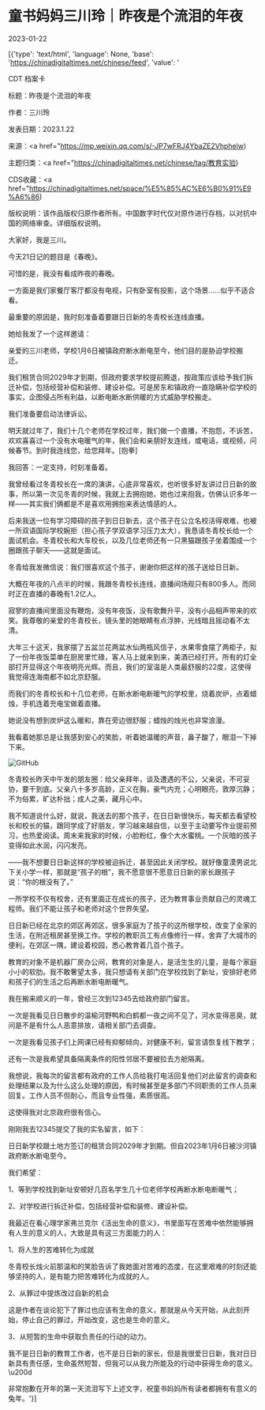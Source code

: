 # 童书妈妈三川玲｜昨夜是个流泪的年夜

2023-01-22

[{'type': 'text/html', 'language': None, 'base': 'https://chinadigitaltimes.net/chinese/feed', 'value': '

CDT 档案卡

标题：昨夜是个流泪的年夜

作者：三川玲

发表日期：2023.1.22

来源：<a href="https://mp.weixin.qq.com/s/-JP7wFRJ4YbaZE2Vhphelw)

主题归类：<a href="https://chinadigitaltimes.net/chinese/tag/教育实验)

CDS收藏：<a href="https://chinadigitaltimes.net/space/%E5%85%AC%E6%B0%91%E9%A6%86)

版权说明：该作品版权归原作者所有。中国数字时代仅对原作进行存档，以对抗中国的网络审查。详细版权说明。





大家好，我是三川。

今天21日记的题目是《春晚》。

可惜的是，我没有看成昨夜的春晚。

一方面是我们家餐厅客厅都没有电视，只有卧室有投影，这个场景……似乎不适合看。

最重要的原因是，我时刻准备着要跟日日新的冬青校长连线直播。

她给我发了一个这样邀请：

亲爱的三川老师，学校1月6日被镇政府断水断电至今，他们目的是胁迫学校搬迁。

我们租赁合同2029年才到期，但政府要求学校提前腾退，按政策应该给予我们拆迁补偿，包括经营补偿和装修、建设补偿。可是房东和镇政府一直隐瞒补偿学校的事实，企图侵占所有利益，以断电断水断供暖的方式威胁学校搬走。

我们准备要启动法律诉讼。

明天就过年了，我们十几个老师在学校过年，我们做一个直播，不抱怨，不诉苦，欢欢喜喜过一个没有水电暖气的年，我们会和亲朋好友连线，或电话，或视频，问候春节。到时我连线您，给您拜年。[抱拳]

我回答：一定支持，时刻准备着。

我曾经看过冬青校长在一席的演讲，心底非常喜欢，也听很多好友讲过日日新的故事，所以第一次见冬青的时候，我就上去拥抱她，她也过来抱我，仿佛认识多年一样——其实我们俩都是不是喜欢用拥抱来表达情感的人。

后来我送一位有学习障碍的孩子到日日新去，这个孩子在公立名校活得艰难，也被一所双语国际学校婉拒（担心孩子学双语学习压力太大），我恳请冬青校长给一个面试机会。冬青校长和大车校长，以及几位老师还有一只黑猫跟孩子坐着围成一个圈跟孩子聊天——这就是面试。

冬青给我发微信说：我们很喜欢这个孩子，谢谢你把这样的孩子送给日日新。

大概在年夜的八点半的时候，我跟冬青校长连线，直播间场观只有800多人。而同时正在直播的春晚有1.2亿人。

寂寥的直播间里面没有鞭炮，没有年夜饭，没有歌舞升平，没有小品相声带来的欢笑。我尊敬的亲爱的冬青校长，镜头里的她眼睛有点浮肿，光线暗且摇动看不太清。

大年三十这天，我家摆了五盆兰花两盆水仙两瓶风信子，水果零食摆了两柜子，拟了一份年夜饭菜单在厨房里忙碌，客人马上就来到来，美酒已经打开。所有的灯全部打开显得这个年夜明亮光辉。而且，我们的室温是人类最舒服的22度，这使得我觉得连海南都不如北京舒服。

而我们的冬青校长和十几位老师，在断水断电断暖气的学校里，烧着炭炉，点着蜡烛，手机连着充电宝做着直播。

她说没有想到炭炉这么暖和，靠在旁边很舒服；蜡烛的烛光也非常浪漫。

我看着她那总是让我感到安心的笑脸，听着她温暖的声音，鼻子酸了，眼泪一下掉下来。

![GitHub](https://chinadigitaltimes.net/chinese/files/2023/01/post-692267-63cd525d1a591.)

冬青校长昨天中午发的朋友圈：给父亲拜年，谈及遭遇的不公，父亲说，不可妥协，要干到底。父亲八十多岁高龄，正义在胸，豪气内充；心明眼亮，敦厚沉静；不为俗累，旷达朴拙；成人之美，藏月心中。

我不知道说什么好，就说，我送去的那个孩子，在日日新很快乐，每天都去看望校长和校长的猫，跟同学成了好朋友，学习越来越自信，以至于主动要写作业提前预习，也热爱阅读。周末来我家的时候，小脸粉红，像个大水蜜桃。一个灰暗的孩子变得如此水润，闪闪发亮。

——我不想要日日新这样的学校被迫拆迁，甚至因此关闭学校。就好像童漠男说北下关小学一样，那就是“孩子的根”，我不愿意很不愿意日日新的家长跟孩子说：“你的根没有了。”

一所学校不仅有校舍，还有里面正在成长的孩子，还为教育事业贡献自己的灵魂工程师。我们不能让孩子和老师对这个世界失望。

日日新已经在北京的郊区再郊区，很多家庭为了孩子的这所根学校，改变了全家的生活，在附近租房甚至换工作。学校的教职员工有点像修行一样，舍弃了大城市的便利，在郊区一隅，建设着校园，悉心教育着几百个孩子。

教育的对象不是机器厂房办公间，教育的对象是人，是活生生的儿童，是每个家庭小小的软肋。我不敢奢望太多，我只想请有关部门在学校找到了新址，安排好老师和孩子们的生活之后再断水断电断暖气。

我在搬来顺义的一年，曾经三次到12345去给政府部门留言。

一次是我看见日日散步的温榆河野鸭和白鹤都一夜之间不见了，河水变得恶臭，就问是不是有什么人恶意排放，请相关部门去调查。

一次是我看见孩子们上网课已经有抑郁倾向，对健康不利，留言请恢复线下教学；

还有一次是我希望具备隔离条件的阳性邻居不要被拉去方舱隔离。

我想说，我每次的留言都有政府的工作人员给我打电活回复他们对此留言的调查和处理结果以及为什么这么处理的原因，有时候甚至是多部门不同职责的工作人员来回复。工作人员不但耐心，而且专业性强，素质很高。

这使得我对北京政府很有信心。

刚刚我去12345提交了我的实名留言，如下：

日日新学校跟土地方签订的租赁合同2029年才到期。但自2023年1月6日被沙河镇政府断水断电至今。

我们希望：

1、等到学校找到新址安顿好几百名学生几十位老师学校再断水断电断暖气；

2、对学校进行拆迁补偿，包括经营补偿和装修、建设补偿。

我最近在看心理学家弗兰克尔《活出生命的意义》，书里面写在苦难中依然能够拥有人生的意义的人，大致是具有这三方面能力的人：

1、将人生的苦难转化为成就

冬青校长烛火前那温和的笑脸告诉了我她面对苦难的态度，在这里艰难的时刻还能够坚持的人，是有能力把苦难转化为成就的人。

2、从罪过中提炼改过自新的机会

这是作者在谈论犯下了罪过也应该有生命的意义，那就是从今天开始，从此刻开始，停止自己的罪过，开始改变，这也是生命的意义。

3、从短暂的生命中获取负责任的行动的动力。

我不是日日新的教育工作者，也不是日日新的家长，但是我很爱日日新，我对日日新具有责任感，生命虽然短暂，但我可以从我力所能及的行动中获得生命的意义。\u200d

非常抱歉在开年的第一天流泪写下上述文字，祝童书妈妈所有读者都拥有有意义的兔年。'}]